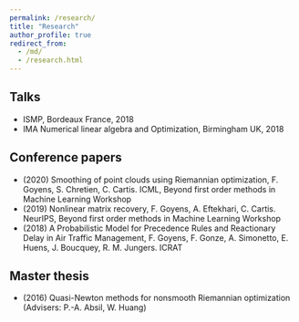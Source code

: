 ```yaml
---
permalink: /research/
title: "Research"
author_profile: true
redirect_from: 
  - /md/
  - /research.html
---
```


## Talks
* ISMP, Bordeaux France, 2018
* IMA Numerical linear algebra and Optimization, Birmingham UK, 2018

## Conference papers
* (2020) Smoothing of point clouds using Riemannian optimization, F. Goyens, S. Chretien, C. Cartis. ICML, Beyond first order methods in Machine Learning Workshop
* (2019) Nonlinear matrix recovery, F. Goyens, A. Eftekhari, C. Cartis. NeurIPS,  Beyond first order methods in Machine Learning Workshop
* (2018) A Probabilistic Model for Precedence Rules and Reactionary Delay in Air Traffic Management, F. Goyens, F. Gonze, A. Simonetto, E. Huens, J. Boucquey, R. M. Jungers. ICRAT

## Master thesis
* (2016) Quasi-Newton methods for nonsmooth Riemannian optimization (Advisers: P.-A. Absil, W. Huang) 

